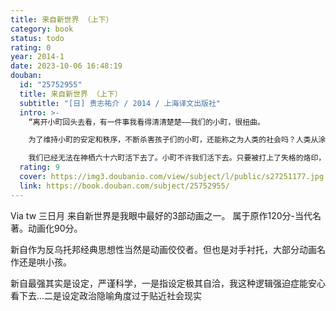 ```yaml
---
title: 来自新世界 （上下）
category: book
status: todo
rating: 0
year: 2014-1
date: 2023-10-06 16:48:19
douban:
  id: "25752955"
  title: 来自新世界 （上下）
  subtitle: "[日] 贵志祐介 / 2014 / 上海译文出版社"
  intro: >-
    “离开小町回头去看，有一件事我看得清清楚楚——我们的小町，很扭曲。

    为了维持小町的安定和秩序，不断杀害孩子们的小町，还能称之为人类的社会吗？人类从涂满鲜血的历史中走过，才抵达如今的状态。然而即使是和过去最黑暗的时代相比，今天的小町也是并不值得自豪的替代品。

    我们已经无法在神栖六十六町活下去了。小町不许我们活下去。只要被打上了失格的烙印，便无法再回到当初了。这不是对待人类的方式，而是和甄选不良品一样的做法，你不觉得吗？当烧瓷窖开启的时候，走型的、有裂纹的瓷器，等待它们的就是被敲碎的命运。”
  rating: 9
  cover: https://img3.doubanio.com/view/subject/l/public/s27251177.jpg
  link: https://book.douban.com/subject/25752955/
---
```


Via tw 三日月 来自新世界是我眼中最好的3部动画之一。
属于原作120分-当代名著。动画化90分。

新自作为反乌托邦经典思想性当然是动画佼佼者。但也是对手衬托，大部分动画名作还是哄小孩。

新自最强其实是设定，严谨科学，一是指设定极其自洽，我这种逻辑强迫症能安心看下去…二是设定政治隐喻角度过于贴近社会现实